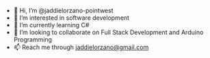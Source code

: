 - 👋 Hi, I’m @jaddielorzano-pointwest
- 👀 I’m interested in software development
- 🌱 I’m currently learning C#
- 💞️ I’m looking to collaborate on Full Stack Development and Arduino Programming
- 📫 Reach me through jaddielorzano@gmail.com

<!---
jaddielorzano-pointwest/jaddielorzano-pointwest is a ✨ special ✨ repository because its `README.md` (this file) appears on your GitHub profile.
You can click the Preview link to take a look at your changes.
--->
